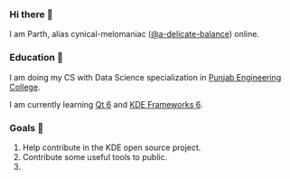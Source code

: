 ### Hi there 👋
I am Parth, alias cynical-melomaniac ([@a-delicate-balance](https://github.com/a-delicate-balance/)) online.

### Education 📔
I am doing my CS with Data Science specialization in [Punjab Engineering College](https://pec.ac.in).

I am currently learning [Qt 6](https://qt.io) and [KDE Frameworks 6](https://develop.kde.org/products/frameworks/).

### Goals 🎯
1. Help contribute in the KDE open source project.
2. Contribute some useful tools to public.
3. 
